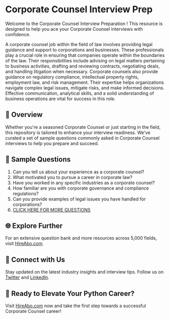 # Corporate Counsel Interview Prep

Welcome to the Corporate Counsel Interview Preparation ! This resource is designed to help you ace your Corporate Counsel interviews with confidence.

A corporate counsel job within the field of law involves providing legal guidance and support to corporations and businesses. These professionals play a crucial role in ensuring that companies operate within the boundaries of the law. Their responsibilities include advising on legal matters pertaining to business activities, drafting and reviewing contracts, negotiating deals, and handling litigation when necessary. Corporate counsels also provide guidance on regulatory compliance, intellectual property rights, employment law, and risk management. Their expertise helps organizations navigate complex legal issues, mitigate risks, and make informed decisions. Effective communication, analytical skills, and a solid understanding of business operations are vital for success in this role.

## 🚀 Overview

Whether you're a seasoned Corporate Counsel or just starting in the field, this repository is tailored to enhance your interview readiness. We've curated a set of sample questions commonly asked in Corporate Counsel interviews to help you prepare and succeed.

## 📝 Sample Questions

1. Can you tell us about your experience as a corporate counsel?
2. What motivated you to pursue a career in corporate law?
3. Have you worked in any specific industries as a corporate counsel?
4. How familiar are you with corporate governance and compliance regulations?
5. Can you provide examples of legal issues you have handled for corporations?
6. [CLICK HERE FOR MORE QUESTIONS](https://hireabo.com/job/9_0_7/Corporate%20Counsel)

## 🌐 Explore Further

For an extensive question bank and more resources across 5,000 fields, visit [HireAbo.com](https://www.hireabo.com).

## 📱 Connect with Us

Stay updated on the latest industry insights and interview tips. Follow us on [Twitter](https://twitter.com/hireabo) and [LinkedIn](https://www.linkedin.com/in/hire-abo-3609972a8/).

## 🚀 Ready to Elevate Your Python Career?

Visit [HireAbo.com](https://www.hireabo.com) now and take the first step towards a successful Corporate Counsel career!